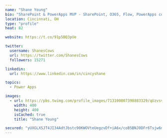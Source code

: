 ```yaml
---
name: "Shane Young"
bio: "SharePoint & PowerApps MVP - SharePoint, O365, Flow, PowerApps consulting? @PowerApps911 | Pure Snark? You found it."
location: Cincinnati, OH
type: "profile"
heat: 82

website: https://t.co/91p5BQ3pUe

twitter:
  username: ShanesCows
  url: https://twitter.com/ShanesCows
  followers: 15271

linkedin:
  url: https://www.linkedin.com/in/cincyshane

topics:
  - Power Apps

images:
  - url: https://pbs.twimg.com/profile_images/713100007398883329/qUzvsvQ3_400x400.jpg
    width: 400
    height: 400
    isCached: true
    title: "Shane Young"

secured: "yUXGLXSJT4JI34AdtJbstc90KWOVteUegzvDf+iA6x/coB5BNJ0DFr6Tsjw6mGj/xkmSm+ENkkpawq23VHaKWP0KtQgkFCOI7lEcySovWd9fx5OnNGFJwaF02LfyGomVvYpXHdwivAmGP1S6aJbcAeEU5lkfSJl0uiA+qSxzPF6q0N/Cmz5kY+UO2iSrffvETyorNhMccncGEMWjrNKwm9OO1UQ4ymFNZTE9mh7DmBhnclFsp0KVSjLCf8eZgkGJI6lKLlJeMDbJ13GWWqJGfKA/71clXIDsAGFyk17usaJD7oQeiHeyjW2aEeuiFB8FZNflwe09HeupaPVJTeZc5NBZYKV6Z1AoGEEsvHUoOoA1wygmqLPa2hZEPoHvvGZ7wLHKK0sjyGEKZ6pBCYmYG6xHdJFWloqnhXHh+1W1U3Y=;Zqm5cWQ4vTbtchjgItlq4g=="
---
```


